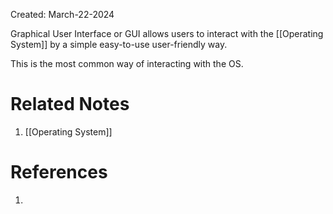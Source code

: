Created: March-22-2024

Graphical User Interface or GUI allows users to interact with the [[Operating System]] by a simple easy-to-use user-friendly way.

This is the most common way of interacting with the OS.
# Related Notes

1. [[Operating System]]
# References

1. 